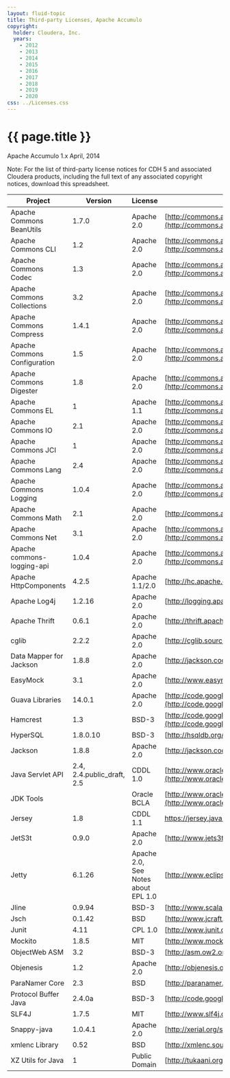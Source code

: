 ```yaml
---
layout: fluid-topic
title: Third-party Licenses, Apache Accumulo
copyright:
  holder: Cloudera, Inc.
  years:
    - 2012
    - 2013
    - 2014
    - 2015
    - 2016
    - 2017
    - 2018
    - 2019
    - 2020
css: ../Licenses.css
---
```

# {{ page.title }}

Apache Accumulo 1.x April, 2014

Note: For the list of third-party license notices for CDH 5 and
associated Cloudera products, including the full text of any associated
copyright notices, download this spreadsheet.

Project | Version | License | Source
--- | --- | --- | ---
Apache Commons BeanUtils | 1.7.0 | Apache 2.0 | [http://commons.apache.org/proper/commons-beanutils/](http://commons.apache.org/proper/commons-beanutils/)
Apache Commons CLI | 1.2 | Apache 2.0 | [http://commons.apache.org/proper/commons-cli/](http://commons.apache.org/proper/commons-cli/)
Apache Commons Codec | 1.3 | Apache 2.0 | [http://commons.apache.org/proper/commons-digester/](http://commons.apache.org/proper/commons-digester/)
Apache Commons Collections | 3.2 | Apache 2.0 | [http://commons.apache.org/proper/commons-collections/](http://commons.apache.org/proper/commons-collections/)
Apache Commons Compress | 1.4.1 | Apache 2.0 | [http://commons.apache.org/proper/commons-compress/](http://commons.apache.org/proper/commons-compress/)
Apache Commons Configuration | 1.5 | Apache 2.0 | [http://commons.apache.org/proper/commons-configuration/](http://commons.apache.org/proper/commons-configuration/)
Apache Commons Digester | 1.8 | Apache 2.0 | [http://commons.apache.org/proper/commons-digester/](http://commons.apache.org/proper/commons-digester/)
Apache Commons EL | 1 | Apache 1.1 | [http://commons.apache.org/proper/commons-el/](http://commons.apache.org/proper/commons-el/)
Apache Commons IO | 2.1 | Apache 2.0 | [http://commons.apache.org/proper/commons-logging/](http://commons.apache.org/proper/commons-logging/)
Apache Commons JCI | 1 | Apache 2.0 | [http://commons.apache.org/proper/commons-jci/](http://commons.apache.org/proper/commons-jci/)
Apache Commons Lang | 2.4 | Apache 2.0 | [http://commons.apache.org/proper/commons-lang/](http://commons.apache.org/proper/commons-lang/)
Apache Commons Logging | 1.0.4 | Apache 2.0 | [http://commons.apache.org/proper/commons-logging/](http://commons.apache.org/proper/commons-logging/)
Apache Commons Math | 2.1 | Apache 2.0 | [http://commons.apache.org/math/](http://commons.apache.org/math/)
Apache Commons Net | 3.1 | Apache 2.0 | [http://commons.apache.org/proper/commons-net/](http://commons.apache.org/proper/commons-net/)
Apache commons-logging-api | 1.0.4 | Apache 2.0 | [http://commons.apache.org/proper/commons-logging/](http://commons.apache.org/proper/commons-logging/)
Apache HttpComponents | 4.2.5 | Apache 1.1/2.0 | [http://hc.apache.org](http://hc.apache.org)
Apache Log4j | 1.2.16 | Apache 2.0 | [http://logging.apache.org/log4j](http://logging.apache.org/log4j)
Apache Thrift | 0.6.1 | Apache 2.0 | [http://thrift.apache.org/](http://thrift.apache.org/)
cglib | 2.2.2 | Apache 2.0 | [http://cglib.sourceforge.net/](http://cglib.sourceforge.net/)
Data Mapper for Jackson | 1.8.8 | Apache 2.0 | [http://jackson.codehaus.org](http://jackson.codehaus.org)
EasyMock | 3.1 | Apache 2.0 | [http://www.easymock.org/](http://www.easymock.org/)
Guava Libraries | 14.0.1 | Apache 2.0 | [http://code.google.com/p/guava-libraries/](http://code.google.com/p/guava-libraries/)
Hamcrest | 1.3 | BSD-3 | [http://code.google.com/p/hamcrest/](http://code.google.com/p/hamcrest/)
HyperSQL | 1.8.0.10 | BSD-3 | [http://hsqldb.org/](http://hsqldb.org/)
Jackson | 1.8.8 | Apache 2.0 | [http://jackson.codehaus.org](http://jackson.codehaus.org)
Java Servlet API | 2.4, 2.4.public_draft, 2.5 | CDDL 1.0 | [http://www.oracle.com/technetwork/java/index-jsp-135475.html](http://www.oracle.com/technetwork/java/index-jsp-135475.html)
JDK Tools |  | Oracle BCLA | [http://www.oracle.com/technetwork/java/javase/terms/license/index.html](http://www.oracle.com/technetwork/java/javase/terms/license/index.html)
Jersey | 1.8 | CDDL 1.1 | https://jersey.java.net/
JetS3t | 0.9.0 | Apache 2.0 | [http://www.jets3t.org/](http://www.jets3t.org/)
Jetty | 6.1.26 | Apache 2.0, See Notes about EPL 1.0 | [http://www.eclipse.org/jetty/](http://www.eclipse.org/jetty/)
Jline | 0.9.94 | BSD-3 | [http://www.scala-lang.org/](http://www.scala-lang.org/)
Jsch | 0.1.42 | BSD | [http://www.jcraft.com/jsch/](http://www.jcraft.com/jsch/)
Junit | 4.11 | CPL 1.0 | [http://www.junit.org](http://www.junit.org)
Mockito | 1.8.5 | MIT | [http://www.mockito.org](http://www.mockito.org)
ObjectWeb ASM | 3.2 | BSD-3 | [http://asm.ow2.org/](http://asm.ow2.org/)
Objenesis | 1.2 | Apache 2.0 | [http://objenesis.org](http://objenesis.org)
ParaNamer Core | 2.3 | BSD | [http://paranamer.codehaus.org/](http://paranamer.codehaus.org/)
Protocol Buffer Java | 2.4.0a | BSD-3 | [http://code.google.com/p/protobuf](http://code.google.com/p/protobuf)
SLF4J | 1.7.5 | MIT | [http://www.slf4j.org/](http://www.slf4j.org/)
Snappy-java | 1.0.4.1 | Apache 2.0 | [http://xerial.org/snappy-java/](http://xerial.org/snappy-java/)
xmlenc Library | 0.52 | BSD | [http://xmlenc.sourceforge.net](http://xmlenc.sourceforge.net)
XZ Utils for Java | 1 | Public Domain | [http://tukaani.org/xz/java.html](http://tukaani.org/xz/java.html)
